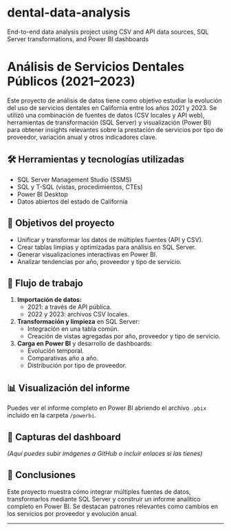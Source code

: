 # dental-data-analysis
End-to-end data analysis project using CSV and API data sources, SQL Server transformations, and Power BI dashboards

# Análisis de Servicios Dentales Públicos (2021–2023)

Este proyecto de análisis de datos tiene como objetivo estudiar la evolución del uso de servicios dentales en California entre los años 2021 y 2023. Se utilizó una combinación de fuentes de datos (CSV locales y API web), herramientas de transformación (SQL Server) y visualización (Power BI) para obtener insights relevantes sobre la prestación de servicios por tipo de proveedor, variación anual y otros indicadores clave.

## 🛠 Herramientas y tecnologías utilizadas

- SQL Server Management Studio (SSMS)
- SQL y T-SQL (vistas, procedimientos, CTEs)
- Power BI Desktop
- Datos abiertos del estado de California

## 🎯 Objetivos del proyecto

- Unificar y transformar los datos de múltiples fuentes (API y CSV).
- Crear tablas limpias y optimizadas para análisis en SQL Server.
- Generar visualizaciones interactivas en Power BI.
- Analizar tendencias por año, proveedor y tipo de servicio.

## 🔁 Flujo de trabajo

1. **Importación de datos:**
   - 2021: a través de API pública.
   - 2022 y 2023: archivos CSV locales.
2. **Transformación y limpieza** en SQL Server:
   - Integración en una tabla común.
   - Creación de vistas agregadas por año, proveedor y tipo de servicio.
3. **Carga en Power BI** y desarrollo de dashboards:
   - Evolución temporal.
   - Comparativas año a año.
   - Distribución por tipo de proveedor.

## 📊 Visualización del informe

Puedes ver el informe completo en Power BI abriendo el archivo `.pbix` incluido en la carpeta `/powerbi`.

## 📸 Capturas del dashboard

*(Aquí puedes subir imágenes a GitHub o incluir enlaces si las tienes)*

## 📌 Conclusiones

Este proyecto muestra cómo integrar múltiples fuentes de datos, transformarlos mediante SQL Server y construir un informe analítico completo en Power BI. Se destacan patrones relevantes como cambios en los servicios por proveedor y evolución anual.

---
